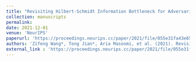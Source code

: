 ```yaml
---
title: "Revisiting Hilbert-Schmidt Information Bottleneck for Adversarial Robustness"
collection: manuscripts
permalink: 
date: 2021-12-01
venue: 'NeurIPS'
paperurl: 'https://proceedings.neurips.cc/paper/2021/file/055e31fa43e652cb4ab6c0ee845c8d36-Paper.pdf'
authors: 'Zifeng Wang*, Tong Jian*, Aria Masoomi, et al. (2021). Revisiting Hilbert-Schmidt Information Bottleneck for Adversarial Robustness. <i>NeurIPS</i>.'
external_link : 'https://proceedings.neurips.cc/paper/2021/file/055e31fa43e652cb4ab6c0ee845c8d36-Paper.pdf'
---
```

